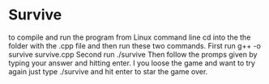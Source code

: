 # Survive

to compile and run the program from Linux command line cd into the the folder with the .cpp file and then run these two commands.
First run  g++ -o survive survive.cpp
Second run ./survive
Then follow the promps given by typing your answer and hitting enter. I you loose the game and want to try again just type ./survive and hit enter to star the game over. 
